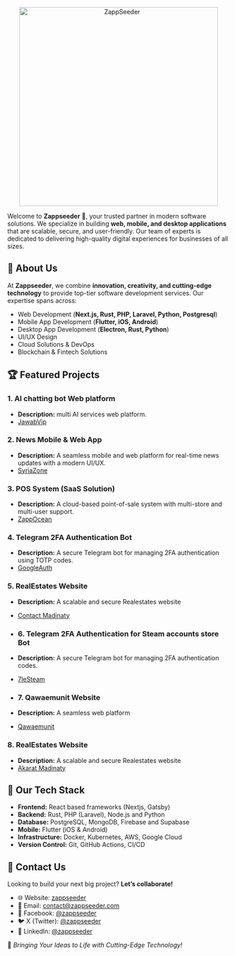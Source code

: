 <p align="center">
  <a href="https://zappseeder.com/">
    <img alt="ZappSeeder" title="ZappSeeder" src="https://i.imgur.com/OjuI2eN.png" width="450">
  </a>
</p>

Welcome to **Zappseeder** 👋, your trusted partner in modern software solutions. We specialize in building **web, mobile, and desktop applications** that are scalable, secure, and user-friendly. Our team of experts is dedicated to delivering high-quality digital experiences for businesses of all sizes.

## 🚀 About Us
At **Zappseeder**, we combine **innovation, creativity, and cutting-edge technology** to provide top-tier software development services. Our expertise spans across:
- Web Development (**Next.js, Rust, PHP, Laravel, Python, Postgresql**)
- Mobile App Development (**Flutter, iOS, Android**)
- Desktop App Development (**Electron, Rust, Python**)
- UI/UX Design
- Cloud Solutions & DevOps
- Blockchain & Fintech Solutions

## 🏆 Featured Projects

### 1. **AI chatting bot Web platform**
- **Description:** multi AI services web platform.
- [JawabVip](https://jawab-vip.com/en)

### 2. **News Mobile & Web App**
- **Description:** A seamless mobile and web platform for real-time news updates with a modern UI/UX.
- [SyriaZone](https://syriazone.sy/)

### 3. **POS System (SaaS Solution)**
- **Description:** A cloud-based point-of-sale system with multi-store and multi-user support.
- [ZappOcean](https://zappocean.com/)

### 4. **Telegram 2FA Authentication Bot**
- **Description:** A secure Telegram bot for managing 2FA authentication using TOTP codes.
- [GoogleAuth](https://web.telegram.org/k/#@gauth_bot)

### 5. **RealEstates Website**
- **Description:** A scalable and secure Realestates website
- [Contact Madinaty](https://www.contact-madinaty.com/)

- ### 6. **Telegram 2FA Authentication for Steam accounts store Bot**
- **Description:** A secure Telegram bot for managing 2FA authentication codes.
- [7leSteam](https://web.telegram.org/k/#@hllestore_bot)

- ### 7. **Qawaemunit Website**
- **Description:** A seamless web platform
- [Qawaemunit](https://www.qawaemunit.com/)

### 8. **RealEstates Website**
- **Description:** A scalable and secure Realestates website
- [Akarat Madinaty](https://www.akaratmadinaty.org/)


## 🔧 Our Tech Stack
- **Frontend:** React based frameworks (Nextjs, Gatsby)
- **Backend:** Rust, PHP (Laravel), Node.js and Python
- **Database:** PostgreSQL, MongoDB, Firebase and Supabase
- **Mobile:** Flutter (iOS & Android)
- **Infrastructure:** Docker, Kubernetes, AWS, Google Cloud
- **Version Control:** Git, GitHub Actions, CI/CD


## 📩 Contact Us
Looking to build your next big project? **Let’s collaborate!**
- 🌐 Website: [zappseeder](https://zappseeder.com/)
- 📧 Email: [contact@zappseeder.com](mailto:contact@zappseeder.com)
- 📘 Facebook: [@zappseeder](https://www.facebook.com/zappseeder/)
- 🐦 X (Twitter): [@zappseeder](https://x.com/zappseeder)
- 🔗 LinkedIn: [@zappseeder](https://www.linkedin.com/company/zappseeder)

📍 *Bringing Your Ideas to Life with Cutting-Edge Technology!*
